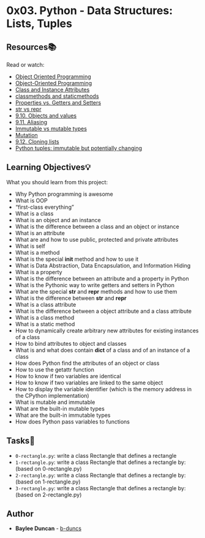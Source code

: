 # 0x03. Python - Data Structures: Lists, Tuples

## Resources:books:
Read or watch:
* [Object Oriented Programming](https://intranet.hbtn.io/rltoken/k44TIcM35rC6IRhzHxH1-w)  
* [Object-Oriented Programming](https://intranet.hbtn.io/rltoken/SgfwbRc79b0smBACXwPAJw)  
* [Class and Instance Attributes](https://intranet.hbtn.io/rltoken/4f1zeVKaEbTmB4JDeAZpDw)
* [classmethods and staticmethods](https://intranet.hbtn.io/rltoken/1Pv70IRDgVQTkCiTFqfyzw)  
* [Properties vs. Getters and Setters](https://intranet.hbtn.io/rltoken/wDYOvnwxDkGkdCp9Ot0nAA)  
* [str vs repr](https://intranet.hbtn.io/rltoken/VjrxzBfspexYt0oA2l5u9g)
* [9.10. Objects and values](https://intranet.hbtn.io/rltoken/8QZYcfnngwyi5APB7Mrqdw)
* [9.11. Aliasing](https://intranet.hbtn.io/rltoken/zGRy1AYy_OLz-Fct2NVtbw)
* [Immutable vs mutable types](https://intranet.hbtn.io/rltoken/_fiBOh_z4scdOd8BUlaerw)
* [Mutation](https://intranet.hbtn.io/rltoken/TI3IbJJ7ZayYl17JR8LvFw)
* [9.12. Cloning lists](https://intranet.hbtn.io/rltoken/d9PXzHWx1TVpqNISTCd_2A)
* [Python tuples: immutable but potentially changing](https://intranet.hbtn.io/rltoken/-U8nL17x5p8XE4SgjmWhvg)
  
## Learning Objectives:bulb:
What you should learn from this project:

* Why Python programming is awesome
* What is OOP
* “first-class everything”
* What is a class
* What is an object and an instance
* What is the difference between a class and an object or instance
* What is an attribute
* What are and how to use public, protected and private attributes
* What is self
* What is a method
* What is the special __init__ method and how to use it
* What is Data Abstraction, Data Encapsulation, and Information Hiding
* What is a property
* What is the difference between an attribute and a property in Python
* What is the Pythonic way to write getters and setters in Python
* What are the special __str__ and __repr__ methods and how to use them
* What is the difference between __str__ and __repr__
* What is a class attribute
* What is the difference between a object attribute and a class attribute
* What is a class method
* What is a static method
* How to dynamically create arbitrary new attributes for existing instances of a class
* How to bind attributes to object and classes
* What is and what does contain __dict__ of a class and of an instance of a class
* How does Python find the attributes of an object or class
* How to use the getattr function
* How to know if two variables are identical
* How to know if two variables are linked to the same object
* How to display the variable identifier (which is the memory address in the CPython implementation)
* What is mutable and immutable
* What are the built-in mutable types
* What are the built-in immutable types
* How does Python pass variables to functions

## Tasks:notebook:  

* `0-rectangle.py`: write a class Rectangle that defines a rectangle  
* `1-rectangle.py`: write a class Rectangle that defines a rectangle by: (based on 0-rectangle.py)  
* `2-rectangle.py`: write a class Rectangle that defines a rectangle by: (based on 1-rectangle.py)
* `3-rectangle.py`: write a class Rectangle that defines a rectangle by: (based on 2-rectangle.py)

## Author
* **Baylee Duncan** - [b-duncs](https://github.com/b-duncs)
